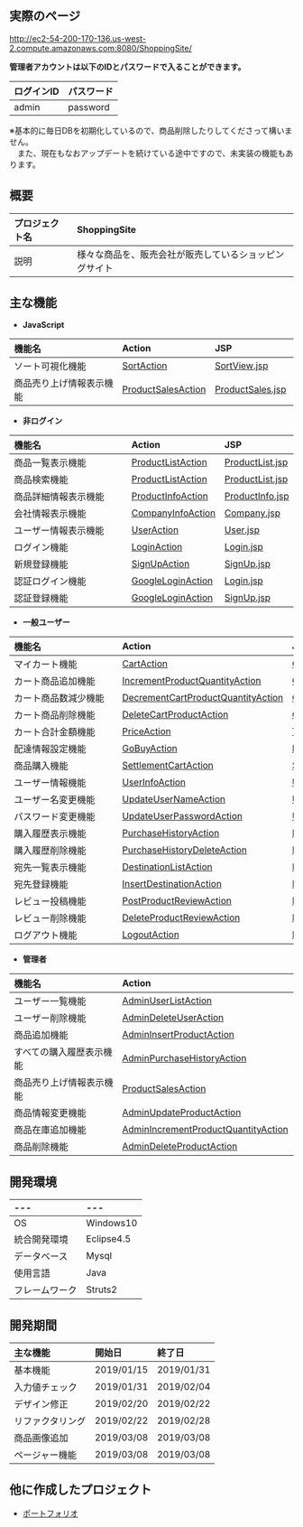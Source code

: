 ## 実際のページ
http://ec2-54-200-170-136.us-west-2.compute.amazonaws.com:8080/ShoppingSite/
 
 **管理者アカウントは以下のIDとパスワードで入ることができます。**

 | ログインID | パスワード |
 |:-----------|:-----------|
 | admin      | password   |

  ※基本的に毎日DBを初期化しているので、商品削除したりしてくださって構いません。  
  　また、現在もなおアップデートを続けている途中ですので、未実装の機能もあります。

## 概要

| プロジェクト名 | ShoppingSite                                           |
|:---------------|:-------------------------------------------------------|
| 説明           | 様々な商品を、販売会社が販売しているショッピングサイト |

## 主な機能
- **JavaScript**  

| 機能名　　　　　　　　　　 | Action                                                                                                                                                                                               | JSP                                                                                                                                             | JavaScript                                                                                                                       |
|:---------------------------|:-----------------------------------------------------------------------------------------------------------------------------------------------------------------------------------------------------|:------------------------------------------------------------------------------------------------------------------------------------------------|:---------------------------------------------------------------------------------------------------------------------------------|
| ソート可視化機能　　　　　 | [SortAction](https://github.com/KazumaSakai/ShoppingSite/blob/master/ShoppingSite/src/com/internousdev/ShoppingSite/action/go/SortAction.java)                                                       | [SortView.jsp](https://github.com/KazumaSakai/ShoppingSite/blob/master/ShoppingSite/WebContent/JavaScript/SortView.jsp)                         | [sortView.js](https://github.com/KazumaSakai/ShoppingSite/blob/master/ShoppingSite/WebContent/JavaScript/sortView.js)            |
| 商品売り上げ情報表示機能　 | [ProductSalesAction](https://github.com/KazumaSakai/ShoppingSite/blob/master/ShoppingSite/src/com/internousdev/ShoppingSite/action/product/ProductSalesAction.java)                                  | [ProductSales.jsp](https://github.com/KazumaSakai/ShoppingSite/blob/master/ShoppingSite/WebContent/Admin/ProductSales.jsp)                      | [d3.js](https://github.com/KazumaSakai/ShoppingSite/blob/master/ShoppingSite/WebContent/JavaScript/d3.js)                        |

- **非ログイン**  

| 機能名　　　　　　　　　　 | Action                                                                                                                                                                                               | JSP                                                                                                                                             |
|:---------------------------|:-----------------------------------------------------------------------------------------------------------------------------------------------------------------------------------------------------|:------------------------------------------------------------------------------------------------------------------------------------------------|
| 商品一覧表示機能　　　　　 | [ProductListAction](https://github.com/KazumaSakai/ShoppingSite/blob/master/ShoppingSite/src/com/internousdev/ShoppingSite/action/product/ProductListAction.java)                                    | [ProductList.jsp](https://github.com/KazumaSakai/ShoppingSite/blob/master/ShoppingSite/WebContent/Product/ProductList.jsp)                      |
| 商品検索機能　　　　　　　 | [ProductListAction](https://github.com/KazumaSakai/ShoppingSite/blob/master/ShoppingSite/src/com/internousdev/ShoppingSite/action/product/ProductListAction.java)                                    | [ProductList.jsp](https://github.com/KazumaSakai/ShoppingSite/blob/master/ShoppingSite/WebContent/Product/ProductList.jsp)                      |
| 商品詳細情報表示機能　　　 | [ProductInfoAction](https://github.com/KazumaSakai/ShoppingSite/blob/master/ShoppingSite/src/com/internousdev/ShoppingSite/action/product/ProductInfoAction.java)                                    | [ProductInfo.jsp](https://github.com/KazumaSakai/ShoppingSite/blob/master/ShoppingSite/WebContent/Product/ProductInfo.jsp)                      |
| 会社情報表示機能　　　　　 | [CompanyInfoAction](https://github.com/KazumaSakai/ShoppingSite/blob/master/ShoppingSite/src/com/internousdev/ShoppingSite/action/company/CompanyInfoAction.java)                                    | [Company.jsp](https://github.com/KazumaSakai/ShoppingSite/blob/master/ShoppingSite/WebContent/Company/Company.jsp)                              |
| ユーザー情報表示機能　　　 | [UserAction](https://github.com/KazumaSakai/ShoppingSite/blob/master/ShoppingSite/src/com/internousdev/ShoppingSite/action/user/UserAction.java)                                                     | [User.jsp](https://github.com/KazumaSakai/ShoppingSite/blob/master/ShoppingSite/WebContent/User/User.jsp)                                       |
| ログイン機能　　　　　　　 | [LoginAction](https://github.com/KazumaSakai/ShoppingSite/blob/master/ShoppingSite/src/com/internousdev/ShoppingSite/action/user/login/LoginAction.java)                                             | [Login.jsp](https://github.com/KazumaSakai/ShoppingSite/blob/master/ShoppingSite/WebContent/User/Login/Login.jsp)                               |
| 新規登録機能　　　　　　　 | [SignUpAction](https://github.com/KazumaSakai/ShoppingSite/blob/master/ShoppingSite/src/com/internousdev/ShoppingSite/action/user/signup/SignUpAction.java)                                          | [SignUp.jsp](https://github.com/KazumaSakai/ShoppingSite/blob/master/ShoppingSite/WebContent/User/SignUp/SignUp.jsp)                            |
| 認証ログイン機能　　　　　 | [GoogleLoginAction](https://github.com/KazumaSakai/ShoppingSite/blob/master/ShoppingSite/src/com/internousdev/ShoppingSite/action/google/GoogleLoginAction.java)                                     | [Login.jsp](https://github.com/KazumaSakai/ShoppingSite/blob/master/ShoppingSite/WebContent/User/Login/Login.jsp)                               |
| 認証登録機能　　　　　　　 | [GoogleLoginAction](https://github.com/KazumaSakai/ShoppingSite/blob/master/ShoppingSite/src/com/internousdev/ShoppingSite/action/google/GoogleLoginAction.java)                                     | [SignUp.jsp](https://github.com/KazumaSakai/ShoppingSite/blob/master/ShoppingSite/WebContent/User/SignUp/SignUp.jsp)                            |

- **一般ユーザー**  

| 機能名　　　　　　　　　　 | Action                                                                                                                                                                                               | JSP                                                                                                                                             |
|:---------------------------|:-----------------------------------------------------------------------------------------------------------------------------------------------------------------------------------------------------|:------------------------------------------------------------------------------------------------------------------------------------------------|
| マイカート機能　　　　　　 | [CartAction](https://github.com/KazumaSakai/ShoppingSite/blob/master/ShoppingSite/src/com/internousdev/ShoppingSite/action/cart/CartAction.java)                                                     | [Cart.jsp](https://github.com/KazumaSakai/ShoppingSite/blob/master/ShoppingSite/WebContent/Cart/Cart.jsp)                                       |
| カート商品追加機能　　　　 | [IncrementProductQuantityAction](https://github.com/KazumaSakai/ShoppingSite/blob/master/ShoppingSite/src/com/internousdev/ShoppingSite/action/product/IncrementProductQuantityAction.java)          | [Cart.jsp](https://github.com/KazumaSakai/ShoppingSite/blob/master/ShoppingSite/WebContent/Cart/Cart.jsp)                                       |
| カート商品数減少機能　　　 | [DecrementCartProductQuantityAction](https://github.com/KazumaSakai/ShoppingSite/blob/master/ShoppingSite/src/com/internousdev/ShoppingSite/action/cart/DecrementCartProductQuantityAction.java)     | [Cart.jsp](https://github.com/KazumaSakai/ShoppingSite/blob/master/ShoppingSite/WebContent/Cart/Cart.jsp)                                       |
| カート商品削除機能　　　　 | [DeleteCartProductAction](https://github.com/KazumaSakai/ShoppingSite/blob/master/ShoppingSite/src/com/internousdev/ShoppingSite/action/cart/DeleteCartProductAction.java)                           | [Cart.jsp](https://github.com/KazumaSakai/ShoppingSite/blob/master/ShoppingSite/WebContent/Cart/Cart.jsp)                                       |
| カート合計金額機能　　　　 | [PriceAction](https://github.com/KazumaSakai/ShoppingSite/blob/master/ShoppingSite/src/com/internousdev/ShoppingSite/action/api/PriceAction.java)                                                    | [Template.jsp](https://github.com/KazumaSakai/ShoppingSite/blob/master/ShoppingSite/WebContent/template.jsp)                                    |
| 配達情報設定機能　　　　　 | [GoBuyAction](https://github.com/KazumaSakai/ShoppingSite/blob/master/ShoppingSite/src/com/internousdev/ShoppingSite/action/go/GoBuyAction.java)                                                     | [DestinationSelect.jsp](https://github.com/KazumaSakai/ShoppingSite/blob/master/ShoppingSite/WebContent/Cart/DestinationSelect.jsp)             |
| 商品購入機能　　　　　　　 | [SettlementCartAction](https://github.com/KazumaSakai/ShoppingSite/blob/master/ShoppingSite/src/com/internousdev/ShoppingSite/action/cart/SettlementCartAction.java)                                 | [SettlementComplete.jsp](https://github.com/KazumaSakai/ShoppingSite/blob/master/ShoppingSite/WebContent/Cart/SettlementComplete.jsp)           |
| ユーザー情報機能　　　　　 | [UserInfoAction](https://github.com/KazumaSakai/ShoppingSite/blob/master/ShoppingSite/src/com/internousdev/ShoppingSite/action/user/UserInfoAction.java)　　　　　                                   | [UserPage.jsp](https://github.com/KazumaSakai/ShoppingSite/blob/master/ShoppingSite/WebContent/User/UserPage.jsp)                               |
| ユーザー名変更機能　　　　 | [UpdateUserNameAction](https://github.com/KazumaSakai/ShoppingSite/blob/master/ShoppingSite/src/com/internousdev/ShoppingSite/action/user/UpdateUserNameAction.java)                                 | [UserInfo.jsp](https://github.com/KazumaSakai/ShoppingSite/blob/master/ShoppingSite/WebContent/User/UserInfo.jsp)                               |
| パスワード変更機能　　　　 | [UpdateUserPasswordAction](https://github.com/KazumaSakai/ShoppingSite/blob/master/ShoppingSite/src/com/internousdev/ShoppingSite/action/user/UpdateUserPasswordAction.java)                         | [UserInfo.jsp](https://github.com/KazumaSakai/ShoppingSite/blob/master/ShoppingSite/WebContent/User/UserInfo.jsp)                               |
| 購入履歴表示機能　　　　　 | [PurchaseHistoryAction](https://github.com/KazumaSakai/ShoppingSite/blob/master/ShoppingSite/src/com/internousdev/ShoppingSite/action/purchaseHistory/PurchaseHistoryAction.java)                    | [PurchaseHistory.jsp](https://github.com/KazumaSakai/ShoppingSite/blob/master/ShoppingSite/WebContent/PurchaseHistory/PurchaseHistory.jsp)      |
| 購入履歴削除機能　　　　　 | [PurchaseHistoryDeleteAction](https://github.com/KazumaSakai/ShoppingSite/blob/master/ShoppingSite/src/com/internousdev/ShoppingSite/action/purchaseHistory/PurchaseHistoryDeleteAction.java)        | [PurchaseHistory.jsp](https://github.com/KazumaSakai/ShoppingSite/blob/master/ShoppingSite/WebContent/PurchaseHistory/PurchaseHistory.jsp)      |
| 宛先一覧表示機能　　　　　 | [DestinationListAction](https://github.com/KazumaSakai/ShoppingSite/blob/master/ShoppingSite/src/com/internousdev/ShoppingSite/action/user/DestinationListAction.java)                               | [DestinationList.jsp](https://github.com/KazumaSakai/ShoppingSite/blob/master/ShoppingSite/WebContent/User/DestinationList.jsp)                 |
| 宛先登録機能　　　　　　　 | [InsertDestinationAction](https://github.com/KazumaSakai/ShoppingSite/blob/master/ShoppingSite/src/com/internousdev/ShoppingSite/action/user/InsertDestinationAction.java)                           | [InsertDestination.jsp](https://github.com/KazumaSakai/ShoppingSite/blob/master/ShoppingSite/WebContent/User/InsertDestination.jsp)             |
| レビュー投稿機能　　　　　 | [PostProductReviewAction](https://github.com/KazumaSakai/ShoppingSite/blob/master/ShoppingSite/src/com/internousdev/ShoppingSite/action/product/PostProductReviewAction.java)                        | [ProductReviewList.jsp](https://github.com/KazumaSakai/ShoppingSite/blob/master/ShoppingSite/WebContent/Product/ProductReviewListFrame.jsp)     |
| レビュー削除機能　　　　　 | [DeleteProductReviewAction](https://github.com/KazumaSakai/ShoppingSite/blob/master/ShoppingSite/src/com/internousdev/ShoppingSite/action/product/DeleteProductReviewAction.java)                    | [ProductReviewList.jsp](https://github.com/KazumaSakai/ShoppingSite/blob/master/ShoppingSite/WebContent/Product/ProductReviewListFrame.jsp)     |
| ログアウト機能　　　　　　 | [LogoutAction](https://github.com/KazumaSakai/ShoppingSite/blob/master/ShoppingSite/src/com/internousdev/ShoppingSite/action/user/login/LogoutAction.java)                                           | [Logout.jsp](https://github.com/KazumaSakai/ShoppingSite/blob/master/ShoppingSite/WebContent/User/Login/LogoutComplete.jsp)                     |

- **管理者**  

| 機能名　　　　　　　　　　 | Action                                                                                                                                                                                               | JSP                                                                                                                                             |
|:---------------------------|:-----------------------------------------------------------------------------------------------------------------------------------------------------------------------------------------------------|:------------------------------------------------------------------------------------------------------------------------------------------------|
| ユーザー一覧機能           | [AdminUserListAction](https://github.com/KazumaSakai/ShoppingSite/blob/master/ShoppingSite/src/com/internousdev/ShoppingSite/action/admin/AdminUserListAction.java)                                  | [UserList.jsp](https://github.com/KazumaSakai/ShoppingSite/blob/master/ShoppingSite/WebContent/User/UserList.jsp)                               |
| ユーザー削除機能           | [AdminDeleteUserAction](https://github.com/KazumaSakai/ShoppingSite/blob/master/ShoppingSite/src/com/internousdev/ShoppingSite/action/admin/AdminDeleteUserAction.java)                              | [UserList.jsp](https://github.com/KazumaSakai/ShoppingSite/blob/master/ShoppingSite/WebContent/User/UserList.jsp)                               |
| 商品追加機能　　           | [AdminInsertProductAction](https://github.com/KazumaSakai/ShoppingSite/blob/master/ShoppingSite/src/com/internousdev/ShoppingSite/action/admin/AdminInsertProductAction.java)                        | [InsertProduct.jsp](https://github.com/KazumaSakai/ShoppingSite/blob/master/ShoppingSite/WebContent/Admin/InsertProduct.jsp)                    |
| すべての購入履歴表示機能　 | [AdminPurchaseHistoryAction](https://github.com/KazumaSakai/ShoppingSite/blob/master/ShoppingSite/src/com/internousdev/ShoppingSite/action/admin/AdminPurchaseHistoryAction.java)                    | [PurchaseHistoryList.jsp](https://github.com/KazumaSakai/ShoppingSite/blob/master/ShoppingSite/WebContent/Admin/PurchaseHistoryList.jsp)        |
| 商品売り上げ情報表示機能　 | [ProductSalesAction](https://github.com/KazumaSakai/ShoppingSite/blob/master/ShoppingSite/src/com/internousdev/ShoppingSite/action/product/ProductSalesAction.java)                                  | [ProductSales.jsp](https://github.com/KazumaSakai/ShoppingSite/blob/master/ShoppingSite/WebContent/Admin/ProductSales.jsp)                      |
| 商品情報変更機能　　　　　 | [AdminUpdateProductAction](https://github.com/KazumaSakai/ShoppingSite/blob/master/ShoppingSite/src/com/internousdev/ShoppingSite/action/admin/AdminUpdateProductAction.java)                        | [ProductInfo.jsp](https://github.com/KazumaSakai/ShoppingSite/blob/master/ShoppingSite/WebContent/Admin/ProductInfo.jsp)                        |
| 商品在庫追加機能　　　　　 | [AdminIncrementProductQuantityAction](https://github.com/KazumaSakai/ShoppingSite/blob/master/ShoppingSite/src/com/internousdev/ShoppingSite/action/admin/AdminIncrementProductQuantityAction.java)  | [ProductInfo.jsp](https://github.com/KazumaSakai/ShoppingSite/blob/master/ShoppingSite/WebContent/Admin/ProductInfo.jsp)                        |
| 商品削除機能　　　　　　　 | [AdminDeleteProductAction](https://github.com/KazumaSakai/ShoppingSite/blob/master/ShoppingSite/src/com/internousdev/ShoppingSite/action/admin/AdminDeleteProductAction.java)                        | [ProductList.jsp](https://github.com/KazumaSakai/ShoppingSite/blob/master/ShoppingSite/WebContent/Product/ProductList.jsp)                      |

## 開発環境

| ---            | ---         |
|:---------------|:------------|
| OS　　　　　   | Windows10   |
| 統合開発環境　 | Eclipse4.5  |
| データベース　 | Mysql       |
| 使用言語　　　 | Java        |
| フレームワーク | Struts2     |

## 開発期間
| 主な機能                   | 開始日     | 終了日     |
|:---------------------------|:-----------|:-----------|
| 基本機能                   | 2019/01/15 | 2019/01/31 |
| 入力値チェック             | 2019/01/31 | 2019/02/04 |
| デザイン修正               | 2019/02/20 | 2019/02/22 |
| リファクタリング           | 2019/02/22 | 2019/02/28 |
| 商品画像追加               | 2019/03/08 | 2019/03/08 |
| ページャー機能             | 2019/03/08 | 2019/03/08 |

## 他に作成したプロジェクト
 - [ポートフォリオ](https://github.com/KazumaSakai/Portfolio)

